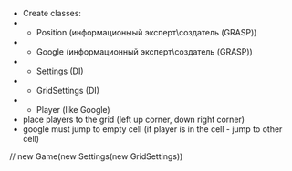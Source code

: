 - Create classes:
- - Position (информационыый эксперт\создатель (GRASP))
- - Google (информационный эксперт\создатель (GRASP))
- - Settings (DI)
- - GridSettings (DI)
- - Player (like Google)
- place players to the grid (left up corner, down right corner)
- google must jump to empty cell (if player is in the cell - jump to other cell)

// new Game(new Settings(new GridSettings))